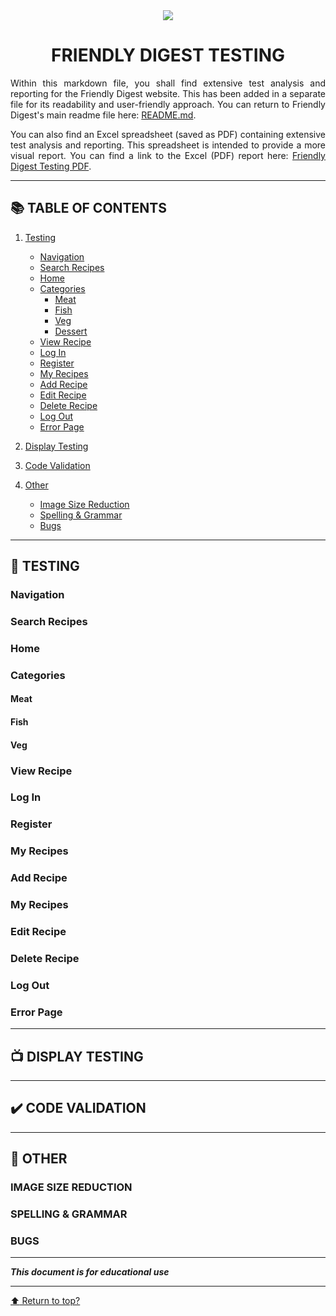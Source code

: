 <div align="center">

<img src="https://res.cloudinary.com/web-slinger/image/upload/v1608119278/Milestone%203/friendly-digest-favicon_n8ncda.png">

# **FRIENDLY DIGEST TESTING** <a name="top"></a>

</div>

<div align="justify">

Within this markdown file, you shall find extensive test analysis and reporting for the Friendly Digest website.
This has been added in a separate file for its readability and user-friendly approach. You can return
to Friendly Digest's main readme file here: [README.md](https://github.com/WebSlinger88/Friendly-Digest/blob/master/README.md).

You can also find an Excel spreadsheet (saved as PDF) containing extensive test analysis and reporting. This spreadsheet is intended to provide a more visual report.
You can find a link to the Excel (PDF) report here: [Friendly Digest Testing PDF]().

</div>

---

## :books: **TABLE OF CONTENTS**

1. [Testing](#testing)
    * [Navigation](#nav-test)
    * [Search Recipes](#search-test)
    * [Home](#home-test)
    * [Categories](#categories-test)
        * [Meat](#meat-test)
        * [Fish](#fish-test)
        * [Veg](#veg-test)
        * [Dessert](#dessert-test)
    * [View Recipe](#recipe-test)
    * [Log In](#log-in-test)
    * [Register](#register-test)
    * [My Recipes](#my-recipes-test)
    * [Add Recipe](#add-recipe-test)
    * [Edit Recipe](#edit-recipe-test)
    * [Delete Recipe](#delete-recipe-test)
    * [Log Out](#log-out-test)
    * [Error Page](#error-test)

2. [Display Testing](#display-test)

3. [Code Validation](#validation)

4. [Other](#other)
    * [Image Size Reduction](#size)
    * [Spelling & Grammar](#spell)
    * [Bugs](#bugs)

---

## :test_tube: **TESTING** <a name="testing"></a>

### **Navigation** <a name="nav-test"></a>

### **Search Recipes** <a name="search-test"></a>

### **Home** <a name="home-test"></a>

### **Categories** <a name="categories-test"></a>

#### **Meat** <a name="meat-test"></a>

#### **Fish** <a name="fish-test"></a>

#### **Veg** <a name="veg-test"></a>

### **View Recipe** <a name="recipe-test"></a>

### **Log In** <a name="log-in-test"></a>

### **Register** <a name="register-test"></a>

### **My Recipes** <a name="my-recipes-test"></a>

### **Add Recipe** <a name="add-recipe-test"></a>

### **My Recipes** <a name="my-recipes-test"></a>

### **Edit Recipe** <a name="edit-recipe-test"></a>

### **Delete Recipe** <a name="delete-recipe-test"></a>

### **Log Out** <a name="log-out-test"></a>

### **Error Page** <a name="error-test"></a>

---

## :tv: **DISPLAY TESTING** <a name="display-test"></a>

---

## :heavy_check_mark: **CODE VALIDATION** <a name="validation"></a>

---

## :memo: **OTHER** <a name="other"></a>

### **IMAGE SIZE REDUCTION** <a name="size"></a>

### **SPELLING & GRAMMAR** <a name="spell"></a>

### **BUGS** <a name="bugs"></a>

---

***This document is for educational use***

---

[:arrow_up: Return to top?](#top)
